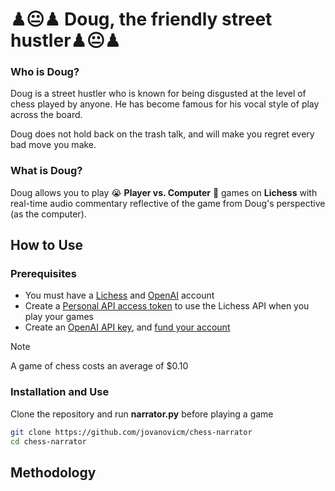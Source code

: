 # ♟😐♟ Doug, the friendly street hustler♟😐♟
### Who is Doug?
Doug is a street hustler who is known for being disgusted at the level of chess played by anyone.
He has become famous for his vocal style of play across the board.

Doug does not hold back on the trash talk, and will make you regret every bad move you make.

### What is Doug?
Doug allows you to play :sob: **Player vs. Computer** :robot: games on **Lichess** with real-time audio commentary reflective of the game from
Doug's perspective (as the computer). 

## How to Use
### Prerequisites
- You must have a [Lichess](https://lichess.org/) and [OpenAI](https://openai.com/) account
- Create a [Personal API access token](https://lichess.org/account/oauth/token) to use the Lichess API when you play your games
- Create an [OpenAI API key](https://platform.openai.com/api-keys), and [fund your account](https://platform.openai.com/account/billing/overview)
> [!NOTE]
> A game of chess costs an average of $0.10

### Installation and Use
Clone the repository and run **narrator.py** before playing a game

```bash
git clone https://github.com/jovanovicm/chess-narrator
cd chess-narrator
```

## Methodology

